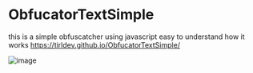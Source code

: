 # ObfucatorTextSimple
this is a simple obfuscatcher using javascript easy to understand how it works
https://tirldev.github.io/ObfucatorTextSimple/


![image](https://user-images.githubusercontent.com/97565183/151442724-d3cb6329-b8e5-4a73-b0f8-4fc972437c0a.png)
